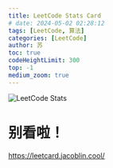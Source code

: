 ```yaml
---
title: LeetCode Stats Card
# date: 2024-05-02 02:28:12
tags: [LeetCode, 算法]
categories: [LeetCode]
author: 苏
toc: true
codeHeightLimit: 300
top: -1
medium_zoom: true
---
```


![LeetCode Stats](https://leetcard.jacoblin.cool/treepoem?theme=light&font=Laila&ext=heatmap&site=cn)

<!-- more -->

# 别看啦！

https://leetcard.jacoblin.cool/
